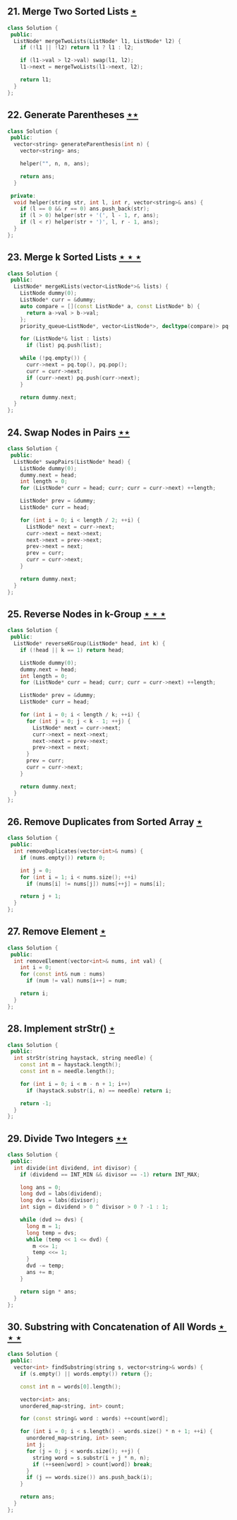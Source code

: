 ## 21. Merge Two Sorted Lists [$\star$](https://leetcode.com/problems/merge-two-sorted-lists)

```cpp
class Solution {
 public:
  ListNode* mergeTwoLists(ListNode* l1, ListNode* l2) {
    if (!l1 || !l2) return l1 ? l1 : l2;

    if (l1->val > l2->val) swap(l1, l2);
    l1->next = mergeTwoLists(l1->next, l2);

    return l1;
  }
};
```

## 22. Generate Parentheses [$\star\star$](https://leetcode.com/problems/generate-parentheses)

```cpp
class Solution {
 public:
  vector<string> generateParenthesis(int n) {
    vector<string> ans;

    helper("", n, n, ans);

    return ans;
  }

 private:
  void helper(string str, int l, int r, vector<string>& ans) {
    if (l == 0 && r == 0) ans.push_back(str);
    if (l > 0) helper(str + '(', l - 1, r, ans);
    if (l < r) helper(str + ')', l, r - 1, ans);
  }
};
```

## 23. Merge k Sorted Lists [$\star\star\star$](https://leetcode.com/problems/merge-k-sorted-lists)

```cpp
class Solution {
 public:
  ListNode* mergeKLists(vector<ListNode*>& lists) {
    ListNode dummy(0);
    ListNode* curr = &dummy;
    auto compare = [](const ListNode* a, const ListNode* b) {
      return a->val > b->val;
    };
    priority_queue<ListNode*, vector<ListNode*>, decltype(compare)> pq(compare);

    for (ListNode*& list : lists)
      if (list) pq.push(list);

    while (!pq.empty()) {
      curr->next = pq.top(), pq.pop();
      curr = curr->next;
      if (curr->next) pq.push(curr->next);
    }

    return dummy.next;
  }
};
```

## 24. Swap Nodes in Pairs [$\star\star$](https://leetcode.com/problems/swap-nodes-in-pairs)

```cpp
class Solution {
 public:
  ListNode* swapPairs(ListNode* head) {
    ListNode dummy(0);
    dummy.next = head;
    int length = 0;
    for (ListNode* curr = head; curr; curr = curr->next) ++length;

    ListNode* prev = &dummy;
    ListNode* curr = head;

    for (int i = 0; i < length / 2; ++i) {
      ListNode* next = curr->next;
      curr->next = next->next;
      next->next = prev->next;
      prev->next = next;
      prev = curr;
      curr = curr->next;
    }

    return dummy.next;
  }
};
```

## 25. Reverse Nodes in k-Group [$\star\star\star$](https://leetcode.com/problems/reverse-nodes-in-k-group)

```cpp
class Solution {
 public:
  ListNode* reverseKGroup(ListNode* head, int k) {
    if (!head || k == 1) return head;

    ListNode dummy(0);
    dummy.next = head;
    int length = 0;
    for (ListNode* curr = head; curr; curr = curr->next) ++length;

    ListNode* prev = &dummy;
    ListNode* curr = head;

    for (int i = 0; i < length / k; ++i) {
      for (int j = 0; j < k - 1; ++j) {
        ListNode* next = curr->next;
        curr->next = next->next;
        next->next = prev->next;
        prev->next = next;
      }
      prev = curr;
      curr = curr->next;
    }

    return dummy.next;
  }
};
```

## 26. Remove Duplicates from Sorted Array [$\star$](https://leetcode.com/problems/remove-duplicates-from-sorted-array)

```cpp
class Solution {
 public:
  int removeDuplicates(vector<int>& nums) {
    if (nums.empty()) return 0;

    int j = 0;
    for (int i = 1; i < nums.size(); ++i)
      if (nums[i] != nums[j]) nums[++j] = nums[i];

    return j + 1;
  }
};
```

## 27. Remove Element [$\star$](https://leetcode.com/problems/remove-element)

```cpp
class Solution {
 public:
  int removeElement(vector<int>& nums, int val) {
    int i = 0;
    for (const int& num : nums)
      if (num != val) nums[i++] = num;

    return i;
  }
};
```

## 28. Implement strStr() [$\star$](https://leetcode.com/problems/implement-strstr)

```cpp
class Solution {
 public:
  int strStr(string haystack, string needle) {
    const int m = haystack.length();
    const int n = needle.length();

    for (int i = 0; i < m - n + 1; i++)
      if (haystack.substr(i, n) == needle) return i;

    return -1;
  }
};

```

## 29. Divide Two Integers [$\star\star$](https://leetcode.com/problems/divide-two-integers)

```cpp
class Solution {
 public:
  int divide(int dividend, int divisor) {
    if (dividend == INT_MIN && divisor == -1) return INT_MAX;

    long ans = 0;
    long dvd = labs(dividend);
    long dvs = labs(divisor);
    int sign = dividend > 0 ^ divisor > 0 ? -1 : 1;

    while (dvd >= dvs) {
      long m = 1;
      long temp = dvs;
      while (temp << 1 <= dvd) {
        m <<= 1;
        temp <<= 1;
      }
      dvd -= temp;
      ans += m;
    }

    return sign * ans;
  }
};
```

## 30. Substring with Concatenation of All Words [$\star\star\star$](https://leetcode.com/problems/substring-with-concatenation-of-all-words)

```cpp
class Solution {
 public:
  vector<int> findSubstring(string s, vector<string>& words) {
    if (s.empty() || words.empty()) return {};

    const int n = words[0].length();

    vector<int> ans;
    unordered_map<string, int> count;

    for (const string& word : words) ++count[word];

    for (int i = 0; i < s.length() - words.size() * n + 1; ++i) {
      unordered_map<string, int> seen;
      int j;
      for (j = 0; j < words.size(); ++j) {
        string word = s.substr(i + j * n, n);
        if (++seen[word] > count[word]) break;
      }
      if (j == words.size()) ans.push_back(i);
    }

    return ans;
  }
};
```

